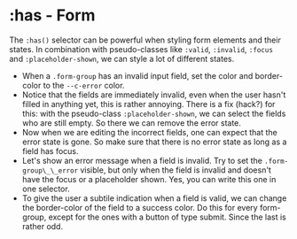 # :has - Form

The `:has()` selector can be powerful when styling form elements and their states. In combination with pseudo-classes like `:valid`, `:invalid`, `:focus` and `:placeholder-shown`, we can style a lot of different states.

- When a `.form-group` has an invalid input field, set the color and border-color to the `--c-error` color.
- Notice that the fields are immediately invalid, even when the user hasn't filled in anything yet, this is rather annoying. There is a fix (hack?) for this: with the pseudo-class `:placeholder-shown`, we can select the fields who are still empty. So there we can remove the error state.
- Now when we are editing the incorrect fields, one can expect that the error state is gone. So make sure that there is no error state as long as a field has focus.
- Let's show an error message when a field is invalid. Try to set the `.form-group\_\_error` visible, but only when the field is invalid and doesn't have the focus or a placeholder shown. Yes, you can write this one in one selector.
- To give the user a subtile indication when a field is valid, we can change the border-color of the field to a success color. Do this for every form-group, except for the ones with a button of type submit. Since the last is rather odd.
